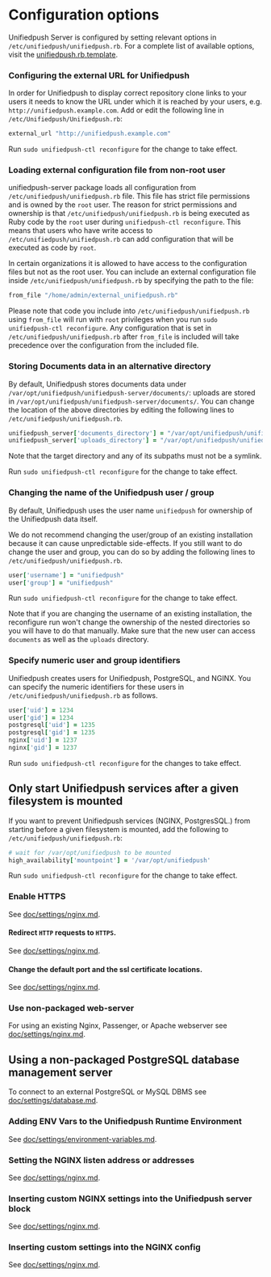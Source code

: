 # Configuration options

Unifiedpush Server is configured by setting relevant options in
`/etc/unifiedpush/unifiedpush.rb`. For a complete list of available options, visit the
[unifiedpush.rb.template](https://github.com/C-B4/omnibus-unifiedpush-server/blob/master/files/unifiedpush-config-template/unifiedpush.rb.template).


### Configuring the external URL for Unifiedpush

In order for Unifiedpush to display correct repository clone links to your users
it needs to know the URL under which it is reached by your users, e.g.
`http://unifiedpush.example.com`. Add or edit the following line in
`/etc/Unifiedpush/Unifiedpush.rb`:

```ruby
external_url "http://unifiedpush.example.com"
```

Run `sudo unifiedpush-ctl reconfigure` for the change to take effect.

### Loading external configuration file from non-root user

unifiedpush-server package loads all configuration from `/etc/unifiedpush/unifiedpush.rb` file.
This file has strict file permissions and is owned by the `root` user. The reason for strict permissions
and ownership is that `/etc/unifiedpush/unifiedpush.rb` is being executed as Ruby code by the `root` user during `unifiedpush-ctl reconfigure`. This means
that users who have write access to `/etc/unifiedpush/unifiedpush.rb` can add configuration that will be executed as code by `root`.

In certain organizations it is allowed to have access to the configuration files but not as the root user.
You can include an external configuration file inside `/etc/unifiedpush/unifiedpush.rb` by specifying the path to the file:

```ruby
from_file "/home/admin/external_unifiedpush.rb"

```

Please note that code you include into `/etc/unifiedpush/unifiedpush.rb` using `from_file` will run with `root` privileges when you run `sudo unifiedpush-ctl reconfigure`.
Any configuration that is set in `/etc/unifiedpush/unifiedpush.rb` after `from_file` is included will take precedence over the configuration from the included file.

### Storing Documents data in an alternative directory

By default, Unifiedpush stores documents data under
`/var/opt/unifiedpush/unifiedpush-server/documents/`: uploads are stored in
`/var/opt/unifiedpush/unifiedpush-server/documents/`.  You can change the location of
the above directories by editing the following lines to
`/etc/unifiedpush/unifiedpush.rb`.

```ruby
unifiedpush_server['documents_directory'] = "/var/opt/unifiedpush/unifiedpush-server/documents"
unifiedpush_server['uploads_directory'] = "/var/opt/unifiedpush/unifiedpush-server/uploads"
```

Note that the target directory and any of its subpaths must not be a symlink.

Run `sudo unifiedpush-ctl reconfigure` for the change to take effect.

### Changing the name of the Unifiedpush user / group

By default, Unifiedpush uses the user name `unifiedpush` for ownership of the Unifiedpush data itself.

We do not recommend changing the user/group of an existing installation because it can cause unpredictable side-effects.
If you still want to do change the user and group, you can do so by adding the following lines to
`/etc/unifiedpush/unifiedpush.rb`.

```ruby
user['username'] = "unifiedpush"
user['group'] = "unifiedpush"
```

Run `sudo unifiedpush-ctl reconfigure` for the change to take effect.

Note that if you are changing the username of an existing installation, the reconfigure run won't change the ownership of the nested directories so you will have to do that manually. Make sure that the new user can access `documents` as well as the `uploads` directory.

### Specify numeric user and group identifiers

Unifiedpush creates users for Unifiedpush, PostgreSQL, and NGINX. You can
specify the numeric identifiers for these users in `/etc/unifiedpush/unifiedpush.rb` as
follows.

```ruby
user['uid'] = 1234
user['gid'] = 1234
postgresql['uid'] = 1235
postgresql['gid'] = 1235
nginx['uid'] = 1237
nginx['gid'] = 1237
```

Run `sudo unifiedpush-ctl reconfigure` for the changes to take effect.

## Only start Unifiedpush services after a given filesystem is mounted

If you want to prevent Unifiedpush services (NGINX, PostgresSQL.)
from starting before a given filesystem is mounted, add the following to
`/etc/unifiedpush/unifiedpush.rb`:

```ruby
# wait for /var/opt/unifiedpush to be mounted
high_availability['mountpoint'] = '/var/opt/unifiedpush'
```

Run `sudo unifiedpush-ctl reconfigure` for the change to take effect.

### Enable HTTPS

See [doc/settings/nginx.md](nginx.md#enable-https).

#### Redirect `HTTP` requests to `HTTPS`.

See [doc/settings/nginx.md](nginx.md#redirect-http-requests-to-https).

#### Change the default port and the ssl certificate locations.

See
[doc/settings/nginx.md](nginx.md#change-the-default-port-and-the-ssl-certificate-locations).

### Use non-packaged web-server

For using an existing Nginx, Passenger, or Apache webserver see [doc/settings/nginx.md](nginx.md#using-a-non-bundled-web-server).

## Using a non-packaged PostgreSQL database management server

To connect to an external PostgreSQL or MySQL DBMS see [doc/settings/database.md](database.md).

### Adding ENV Vars to the Unifiedpush Runtime Environment

See
[doc/settings/environment-variables.md](environment-variables.md).

### Setting the NGINX listen address or addresses

See [doc/settings/nginx.md](nginx.md).

### Inserting custom NGINX settings into the Unifiedpush server block

See [doc/settings/nginx.md](nginx.md).

### Inserting custom settings into the NGINX config

See [doc/settings/nginx.md](nginx.md).
